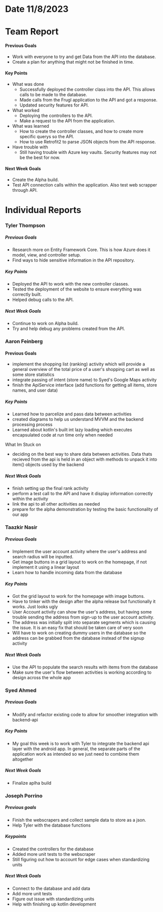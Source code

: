 # Date 11/8/2023
# Team Report

#### Previous Goals
- Work with everyone to try and get Data from the API into the database.
- Create a plan for anything that might not be finished in time.
#### Key Points
- What was done
  - Successfully deployed the controller class into the API. This allows calls to be made to the database.
  - Made calls from the Frugl application to the API and got a response.
  - Updated security features for API.
- What worked
  - Deploying the controllers to the API.
  - Make a request to the API from the application.
- What was learned
  - How to create the controller classes, and how to create more specific querys so the API.
  - How to use Retrofit2 to parse JSON objects from the API response.
- Have trouble with
  - Still having trouble with Azure key vaults. Security features may not be the best for now.

#### Next Week Goals
- Create the Alpha build.
- Test API connection calls within the application. Also test web scrapper through API.


# Individual Reports

### Tyler Thompson
##### Previous Goals
- Research more on Entity Framework Core. This is how Azure does it model, view, and controller setup.
- Find ways to hide sensitive information in the API repository.
##### Key Points
- Deployed the API to work with the new controller classes.
- Tested the deployment of the website to ensure everything was correctly built.
- Helped debug calls to the API.
##### Next Week Goals
- Continue to work on Alpha build.
- Try and help debug any problems created from the API.
  
### Aaron Feinberg
#### Previous Goals
- implement the shopping list (ranking) activity which will provide a general overview of the total price of a user's shopping cart as well as some store statistics
- integrate passing of intent (store name) to Syed's Google Maps activity
- finish the ApiService interface (add functions for getting all items, store names, and user data) 
  
##### Key Points
- Learned how to parcelize and pass data between activities
- created diagrams to help us understand MVVM and the backend processing process
- Learned about kotlin's built int lazy loading which executes encapsulated code at run time only when needed 

What Im Stuck on
- deciding on the best way to share data between activities. Data thats recieved from the api is held in an object with methods to unpack it into item() objects used by the backend 

##### Next Week Goals
- finish setting up the final rank activity
- perform a test call to the API and have it display information correctly within the activity
- link the api to all other acitivities as needed
- prepare for the alpha demonstration by testing the basic functionality of our app 

### Taazkir Nasir
##### Previous Goals
- Implement the user account activity where the user's address and search radius will be inputted. 
- Get image buttons in a grid layout to work on the homepage, if not implement it using a linear layout 
- Learn how to handle incoming data from the database 

##### Key Points
- Got the grid layout to work for the homepage with image buttons.
- Have to tinker with the design after the alpha release but functionally it works. Just looks ugly 
- User Account activity can show the user's address, but having some trouble sending the address from sign-up to the user account activity.
- The address was initially split into separate segments which is causing the issue. It is an easy fix that should be taken care of very soon
- Will have to work on creating dummy users in the database so the address can be grabbed from the database instead of the signup activity 
##### Next Week Goals
- Use the API to populate the search results with items from the database 
- Make sure the user's flow between activities is working according to design across the whole app 

### Syed Ahmed
##### Previous Goals
- Modify and refactor existing code to allow for smoother integration with backend-api

##### Key Points
- My goal this week is to work with Tyler to integrate the backend api layer with the android app. In general, the separate parts of the application work as intended so we just need to combine them altogether

##### Next Week Goals
- Finalize aplha build

### Joseph Porrino
##### Previous goals
- Finish the webscrapers and collect sample data to store as a json.
- Help Tyler with the database functions
##### Keypoints
- Created the controllers for the database
- Added more unit tests to the webscraper
- Still figuring out how to account for edge cases when standardizing units
##### Next Week Goals
- Connect to the database and add data
- Add more unit tests
- Figure out issue with standardizing units
- Help with finishing up kotlin development

